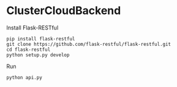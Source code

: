 # ClusterCloudBackend

Install Flask-RESTful
```
pip install flask-restful
git clone https://github.com/flask-restful/flask-restful.git
cd flask-restful
python setup.py develop
```

Run
```
python api.py
```
